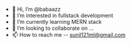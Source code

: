 - 👋 Hi, I’m @babaazz
- 👀 I’m interested in fullstack development
- 🌱 I’m currently learning MERN stack
- 💞️ I’m looking to collaborate on ...
- 📫 How to reach me -- sunil121ml@gmail.com

<!---
babaazz/babaazz is a ✨ special ✨ repository because its `README.md` (this file) appears on your GitHub profile.
You can click the Preview link to take a look at your changes.
--->
